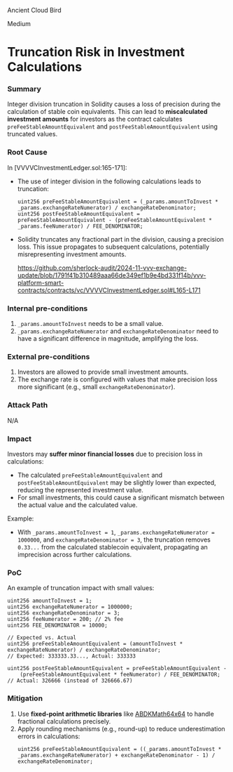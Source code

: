 Ancient Cloud Bird

Medium

# Truncation Risk in Investment Calculations

### Summary

Integer division truncation in Solidity causes a loss of precision during the calculation of stable coin equivalents. This can lead to **miscalculated investment amounts** for investors as the contract calculates `preFeeStableAmountEquivalent` and `postFeeStableAmountEquivalent` using truncated values.

### Root Cause

In [VVVVCInvestmentLedger.sol:165-171]:
- The use of integer division in the following calculations leads to truncation:
  ```solidity
  uint256 preFeeStableAmountEquivalent = (_params.amountToInvest * _params.exchangeRateNumerator) / exchangeRateDenominator;
  uint256 postFeeStableAmountEquivalent = preFeeStableAmountEquivalent - (preFeeStableAmountEquivalent * _params.feeNumerator) / FEE_DENOMINATOR;
  ```

- Solidity truncates any fractional part in the division, causing a precision loss. This issue propagates to subsequent calculations, potentially misrepresenting investment amounts.
        
     https://github.com/sherlock-audit/2024-11-vvv-exchange-update/blob/1791f41b310489aaa66de349ef1b9e4bd331f14b/vvv-platform-smart-contracts/contracts/vc/VVVVCInvestmentLedger.sol#L165-L171

### Internal pre-conditions


1. `_params.amountToInvest` needs to be a small value.
2. `_params.exchangeRateNumerator` and `exchangeRateDenominator` need to have a significant difference in magnitude, amplifying the loss.


### External pre-conditions

1. Investors are allowed to provide small investment amounts.
2. The exchange rate is configured with values that make precision loss more significant (e.g., small `exchangeRateDenominator`).

### Attack Path

N/A

### Impact

Investors may **suffer minor financial losses** due to precision loss in calculations:
- The calculated `preFeeStableAmountEquivalent` and `postFeeStableAmountEquivalent` may be slightly lower than expected, reducing the represented investment value.
- For small investments, this could cause a significant mismatch between the actual value and the calculated value.

Example:
- With `_params.amountToInvest = 1`, `_params.exchangeRateNumerator = 1000000`, and `exchangeRateDenominator = 3`, the truncation removes `0.33...` from the calculated stablecoin equivalent, propagating an imprecision across further calculations.

### PoC

An example of truncation impact with small values:
```solidity
uint256 amountToInvest = 1;
uint256 exchangeRateNumerator = 1000000;
uint256 exchangeRateDenominator = 3;
uint256 feeNumerator = 200; // 2% fee
uint256 FEE_DENOMINATOR = 10000;

// Expected vs. Actual
uint256 preFeeStableAmountEquivalent = (amountToInvest * exchangeRateNumerator) / exchangeRateDenominator;
// Expected: 333333.33..., Actual: 333333

uint256 postFeeStableAmountEquivalent = preFeeStableAmountEquivalent -
    (preFeeStableAmountEquivalent * feeNumerator) / FEE_DENOMINATOR;
// Actual: 326666 (instead of 326666.67)
```


### Mitigation

1. Use **fixed-point arithmetic libraries** like [ABDKMath64x64](https://github.com/abdk-consulting/abdk-libraries-solidity) to handle fractional calculations precisely.
2. Apply rounding mechanisms (e.g., round-up) to reduce underestimation errors in calculations:
   ```solidity
   uint256 preFeeStableAmountEquivalent = ((_params.amountToInvest * _params.exchangeRateNumerator) + exchangeRateDenominator - 1) / exchangeRateDenominator;
   ```
